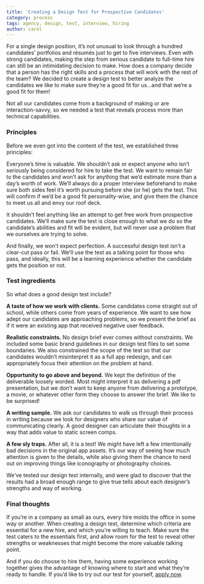 ```yaml
---
title: 'Creating a Design Test for Prospective Candidates'
category: process
tags: agency, design, test, interview, hiring
author: carol
---
```


For a single design position, it’s not unusual to look through a hundred candidates’ portfolios and résumés just to get to five interviews. Even with strong candidates, making the step from serious candidate to full-time hire can still be an intimidating decision to make. How does a company decide that a person has the right skills and a process that will work with the rest of the team? We decided to create a design test to better analyze the candidates we like to make sure they’re a good fit for us…and that we’re a good fit for them!

Not all our candidates come from a background of making or are interaction-savvy, so we needed a test that reveals process more than technical capabilities. 

### Principles

Before we even got into the content of the test, we established three principles:

Everyone’s time is valuable. We shouldn’t ask or expect anyone who isn’t seriously being considered for hire to take the test. We want to remain fair to the candidates and won’t ask for anything that we’d estimate more than a day’s worth of work. We’ll always do a proper interview beforehand to make sure both sides feel it’s worth pursuing before she (or he) gets the test. This will confirm if we’d be a good fit personality-wise, and give them the chance to meet us all and envy our roof deck. 

It shouldn’t feel anything like an attempt to get free work from prospective candidates. We’ll make sure the test is close enough to what we do so the candidate’s abilities and fit will be evident, but will never use a problem that we ourselves are trying to solve.

And finally, we won’t expect perfection. A successful design test isn’t a clear-cut pass or fail. We’ll use the test as a talking point for those who pass, and ideally, this will be a learning experience whether the candidate gets the position or not.

### Test ingredients

So what does a good design test include?

**A taste of how we work with clients.** Some candidates come straight out of school, while others come from years of experience. We want to see how adept our candidates are approaching problems, so we present the brief as if it were an existing app that received negative user feedback.

**Realistic constraints.** No design brief ever comes without constraints. We included some basic brand guidelines in our design test files to set some boundaries. We also constrained the scope of the test so that our candidates wouldn’t misinterpret it as a full app redesign, and can appropriately focus their attention on the problem at hand.

**Opportunity to go above and beyond.** We kept the definition of the deliverable loosely worded. Most might interpret it as delivering a pdf presentation, but we don’t want to keep anyone from delivering a prototype, a movie, or whatever other form they choose to answer the brief. We like to be surprised!

**A writing sample.** We ask our candidates to walk us through their process in writing because we look for designers who share our value of communicating clearly. A good designer can articulate their thoughts in a way that adds value to static screen comps.

**A few sly traps.** After all, it is a test! We might have left a few intentionally bad decisions in the original app assets. It’s our way of seeing how much attention is given to the details, while also giving them the chance to nerd out on improving things like iconography or photography choices. 

We’ve tested our design test internally, and were glad to discover that the results had a broad enough range to give true tells about each designer’s strengths and way of working. 

### Final thoughts

If you’re in a company as small as ours, every hire molds the office in some way or another. When creating a design test, determine which criteria are essential for a new hire, and which you’re willing to teach. Make sure the test caters to the essentials first, and allow room for the test to reveal other strengths or weaknesses that might become the more valuable talking point. 

And if you do choose to hire them, having some experience working together gives the advantage of knowing where to start and what they’re ready to handle. If you’d like to try out our test for yourself, [apply now](https://theartificial.recruitee.com/).
